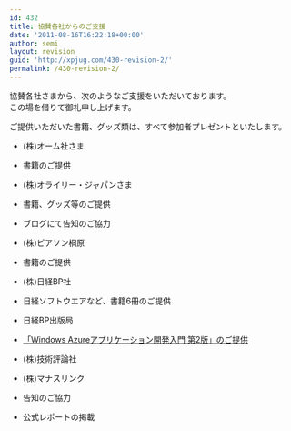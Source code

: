 ```yaml
---
id: 432
title: 協賛各社からのご支援
date: '2011-08-16T16:22:18+00:00'
author: semi
layout: revision
guid: 'http://xpjug.com/430-revision-2/'
permalink: /430-revision-2/
---
```


協賛各社さまから、次のようなご支援をいただいております。  
この場を借りて御礼申し上げます。

ご提供いただいた書籍、グッズ類は、すべて参加者プレゼントといたします。

- (株)オーム社さま
- 書籍のご提供

- (株)オライリー・ジャパンさま
- 書籍、グッズ等のご提供
- ブログにて告知のご協力

- (株)ピアソン桐原
- 書籍のご提供

- (株)日経BP社
- 日経ソフトウエアなど、書籍6冊のご提供

- 日経BP出版局
- [「Windows Azureアプリケーション開発入門 第2版」のご提供](http://xpjug.com/xpx_notice2/ "「Windows Azureアプリケーション開発入門 第2版」が書籍プレゼントに！")

- (株)技術評論社
- (株)マナスリンク
- 告知のご協力
- 公式レポートの掲載